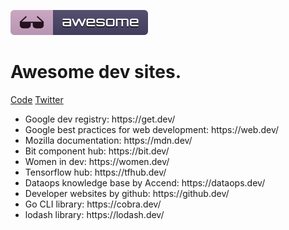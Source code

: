 <p>
	<img src="media/badge.svg"/>
	<h1>Awesome dev sites.</h1>
</p>
<p>
	<a href="code-of-conduct.md">Code</a>
	<a href="https://twitter.com/qballer">Twitter</a>
</p>
<p>
	<ul>
		<li>Google dev registry: <a src="https://get.dev/">https://get.dev/</a> </li>
		<li>Google best practices for web development: <a src="https://web.dev/">https://web.dev/</a></li>
		<li>Mozilla documentation:  <a src="https://mdn.dev/">https://mdn.dev/</a></li>
		<li>Bit component hub: <a src="https://bit.dev/">https://bit.dev/</a></li>
		<li>Women in dev: <a src="https://women.dev/">https://women.dev/</a></li>
		<li>Tensorflow hub: <a src="https://tfhub.dev/">https://tfhub.dev/</a></li>
		<li>Dataops knowledge base by Accend: <a src="https://dataops.dev/">https://dataops.dev/</a></li>
		<li>Developer websites by github: <a src="https://github§.dev/">https://github.dev/</a></li>
		<li>Go CLI library: <a src="https://cobra.dev/">https://cobra.dev/</a></li>
		<li>lodash library: <a src="https://lodash.dev/">https://lodash.dev/</a></li>
	</ul>
</p>
